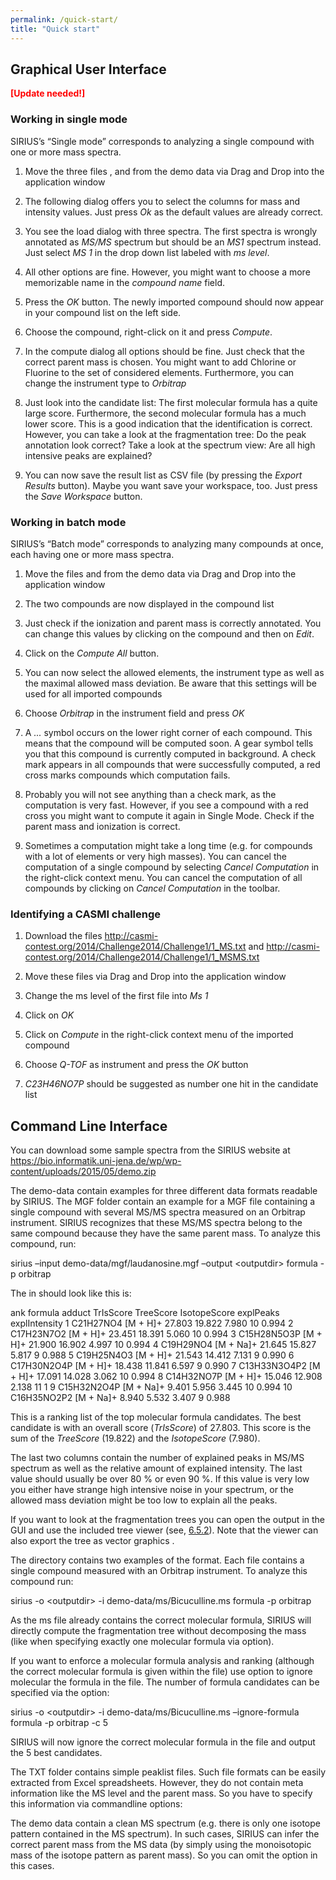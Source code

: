 ```yaml
---
permalink: /quick-start/
title: "Quick start"
---
```


## Graphical User Interface

<span>**<span style="color: red">\[Update needed\!\]</span>**</span>

### Working in single mode

SIRIUS’s “Single mode” corresponds to analyzing a single compound with
one or more mass spectra.

1.  Move the three files , and from the demo data via Drag and Drop into
    the application window

2.  The following dialog offers you to select the columns for mass and
    intensity values. Just press *Ok* as the default values are already
    correct.

3.  You see the load dialog with three spectra. The first spectra is
    wrongly annotated as *MS/MS* spectrum but should be an *MS1*
    spectrum instead. Just select *MS 1* in the drop down list labeled
    with *ms level*.

4.  All other options are fine. However, you might want to choose a more
    memorizable name in the *compound name* field.

5.  Press the *OK* button. The newly imported compound should now appear
    in your compound list on the left side.

6.  Choose the compound, right-click on it and press *Compute*.

7.  In the compute dialog all options should be fine. Just check that
    the correct parent mass is chosen. You might want to add Chlorine or
    Fluorine to the set of considered elements. Furthermore, you can
    change the instrument type to *Orbitrap*

8.  Just look into the candidate list: The first molecular formula has a
    quite large score. Furthermore, the second molecular formula has a
    much lower score. This is a good indication that the identification
    is correct. However, you can take a look at the fragmentation tree:
    Do the peak annotation look correct? Take a look at the spectrum
    view: Are all high intensive peaks are explained?

9.  You can now save the result list as CSV file (by pressing the
    *Export Results* button). Maybe you want save your workspace, too.
    Just press the *Save Workspace* button.

### Working in batch mode

SIRIUS’s “Batch mode” corresponds to analyzing many compounds at once,
each having one or more mass spectra.

1.  Move the files and from the demo data via Drag and Drop into the
    application window

2.  The two compounds are now displayed in the compound list

3.  Just check if the ionization and parent mass is correctly annotated.
    You can change this values by clicking on the compound and then on
    *Edit*.

4.  Click on the *Compute All* button.

5.  You can now select the allowed elements, the instrument type as well
    as the maximal allowed mass deviation. Be aware that this settings
    will be used for all imported compounds

6.  Choose *Orbitrap* in the instrument field and press *OK*

7.  A *...* symbol occurs on the lower right corner of each compound.
    This means that the compound will be computed soon. A gear symbol
    tells you that this compound is currently computed in background. A
    check mark appears in all compounds that were successfully computed,
    a red cross marks compounds which computation fails.

8.  Probably you will not see anything than a check mark, as the
    computation is very fast. However, if you see a compound with a red
    cross you might want to compute it again in Single Mode. Check if
    the parent mass and ionization is correct.

9.  Sometimes a computation might take a long time (e.g. for compounds
    with a lot of elements or very high masses). You can cancel the
    computation of a single compound by selecting *Cancel Computation*
    in the right-click context menu. You can cancel the computation of
    all compounds by clicking on *Cancel Computation* in the toolbar.

### Identifying a CASMI challenge

1.  Download the files
    <http://casmi-contest.org/2014/Challenge2014/Challenge1/1_MS.txt>
    and
    <http://casmi-contest.org/2014/Challenge2014/Challenge1/1_MSMS.txt>

2.  Move these files via Drag and Drop into the application window

3.  Change the ms level of the first file into *Ms 1*

4.  Click on *OK*

5.  Click on *Compute* in the right-click context menu of the imported
    compound

6.  Choose *Q-TOF* as instrument and press the *OK* button

7.  *C23H46NO7P* should be suggested as number one hit in the candidate
    list

## Command Line Interface

You can download some sample spectra from the SIRIUS website at
<https://bio.informatik.uni-jena.de/wp/wp-content/uploads/2015/05/demo.zip>

The demo-data contain examples for three different data formats readable
by SIRIUS. The MGF folder contain an example for a MGF file containing a
single compound with several MS/MS spectra measured on an Orbitrap
instrument. SIRIUS recognizes that these MS/MS spectra belong to the
same compound because they have the same parent mass. To analyze this
compound, run:

sirius –input demo-data/mgf/laudanosine.mgf –output \<outputdir\> formula
-p orbitrap

The in should look like this is:

ank formula adduct TrIsScore TreeScore IsotopeScore explPeaks
explIntensity 1 C21H27NO4 \[M + H\]+ 27.803 19.822 7.980 10 0.994 2
C17H23N7O2 \[M + H\]+ 23.451 18.391 5.060 10 0.994 3 C15H28N5O3P \[M +
H\]+ 21.900 16.902 4.997 10 0.994 4 C19H29NO4 \[M + Na\]+ 21.645 15.827
5.817 9 0.988 5 C19H25N4O3 \[M + H\]+ 21.543 14.412 7.131 9 0.990 6
C17H30N2O4P \[M + H\]+ 18.438 11.841 6.597 9 0.990 7 C13H33N3O4P2 \[M +
H\]+ 17.091 14.028 3.062 10 0.994 8 C14H32NO7P \[M + H\]+ 15.046 12.908
2.138 11 1 9 C15H32N2O4P \[M + Na\]+ 9.401 5.956 3.445 10 0.994 10
C16H35NO2P2 \[M + Na\]+ 8.940 5.532 3.407 9 0.988

This is a ranking list of the top molecular formula candidates. The best
candidate is with an overall score (*TrIsScore*) of 27.803. This score
is the sum of the *TreeScore* (19.822) and the *IsotopeScore* (7.980).

The last two columns contain the number of explained peaks in MS/MS
spectrum as well as the relative amount of explained intensity. The last
value should usually be over 80 % or even 90 %. If this value is very
low you either have strange high intensive noise in your spectrum, or
the allowed mass deviation might be too low to explain all the peaks.

If you want to look at the fragmentation trees you can open the output
in the GUI and use the included tree viewer (see,
[6.5.2](#gui:tree-view)). Note that the viewer can also export the tree
as vector graphics .

The directory contains two examples of the format. Each file contains a
single compound measured with an Orbitrap instrument. To analyze this
compound run:

sirius -o \<outputdir\> -i demo-data/ms/Bicuculline.ms formula -p
orbitrap

As the ms file already contains the correct molecular formula, SIRIUS
will directly compute the fragmentation tree without decomposing the
mass (like when specifying exactly one molecular formula via option).

If you want to enforce a molecular formula analysis and ranking
(although the correct molecular formula is given within the file) use
option to ignore molecular the formula in the file. The number of
formula candidates can be specified via the option:

sirius -o \<outputdir\> -i demo-data/ms/Bicuculline.ms –ignore-formula
formula -p orbitrap -c 5

SIRIUS will now ignore the correct molecular formula in the file and
output the 5 best candidates.

The TXT folder contains simple peaklist files. Such file formats can be
easily extracted from Excel spreadsheets. However, they do not contain
meta information like the MS level and the parent mass. So you have to
specify this information via commandline options:

The demo data contain a clean MS spectrum (e.g. there is only one
isotope pattern contained in the MS spectrum). In such cases, SIRIUS can
infer the correct parent mass from the MS data (by simply using the
monoisotopic mass of the isotope pattern as parent mass). So you can
omit the option in this cases.


